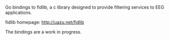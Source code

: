 Go bindings to fidlib, a c library designed to provide filtering services to EEG applications.

fidlib homepage: <http://uazu.net/fidlib>

The bindings are a work in progress.

